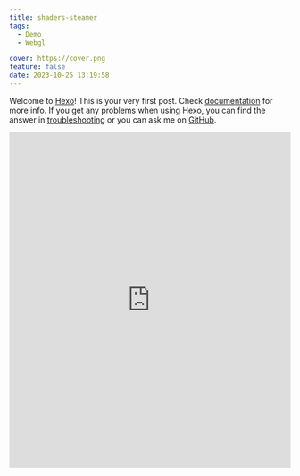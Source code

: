 ```yaml
---
title: shaders-steamer
tags:
  - Demo
  - Webgl

cover: https://cover.png
feature: false
date: 2023-10-25 13:19:58
---
```

Welcome to [Hexo](https://hexo.io/)! This is your very first post. Check [documentation](https://hexo.io/docs/) for more info. If you get any problems when using Hexo, you can find the answer in [troubleshooting](https://hexo.io/docs/troubleshooting.html) or you can ask me on [GitHub](https://github.com/hexojs/hexo/issues).

<iframe
width=100%
height=600
src='https://kevinchen2046.github.io/assets/demo/shaders-steamer/index.html'
frameborder=0
></iframe>